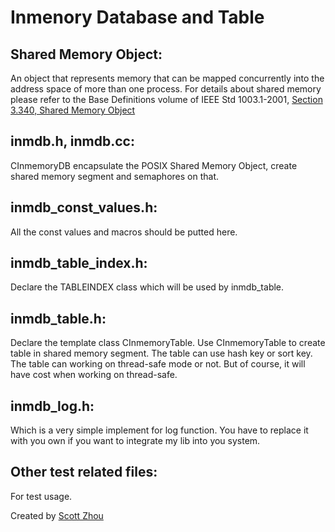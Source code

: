 # Inmenory Database and Table

## Shared Memory Object:
An object that represents memory that can be mapped concurrently into the address space of more than one process.
For details about shared memory please refer to the Base Definitions volume of IEEE Std 1003.1-2001, [Section 3.340, Shared Memory Object](http://pubs.opengroup.org/onlinepubs/009695299/basedefs/xbd_chap03.html#tag_03_340)

## inmdb.h, inmdb.cc:
CInmemoryDB encapsulate the POSIX Shared Memory Object, create shared memory segment and semaphores on that.

## inmdb_const_values.h:
All the const values and macros should be putted here.

## inmdb_table_index.h:
Declare the TABLEINDEX class which will be used by inmdb_table.

## inmdb_table.h:
Declare the template class CInmemoryTable.
Use CInmemoryTable to create table in shared memory segment.
The table can use hash key or sort key.
The table can working on thread-safe mode or not. But of course, it will have cost when working on thread-safe.

## inmdb_log.h:
Which is a very simple implement for log function. You have to replace it with you own if you want to integrate my lib into you system.

## Other test related files:
For test usage.

Created by [Scott Zhou](http://www.scottzhou.me)
